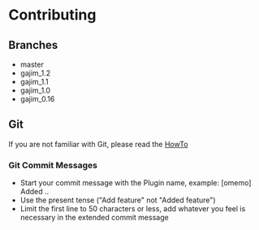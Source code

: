 # Contributing

## Branches

- master
- gajim_1.2
- gajim_1.1
- gajim_1.0
- gajim_0.16

## Git

If you are not familiar with Git, please read the [HowTo](https://dev.gajim.org/gajim/gajim/wikis/howtogit)

### Git Commit Messages

- Start your commit message with the Plugin name, example: [omemo] Added ..
- Use the present tense ("Add feature" not "Added feature")
- Limit the first line to 50 characters or less, add whatever you feel is necessary in the extended commit message
